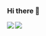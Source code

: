### Hi there 👋

<a href="https://github.com/laynester/github-readme-stats"> 
  <img align="left" src="https://github-readme-stats.vercel.app/api?username=laynester&count_private=true&show_icons=true&theme=dracula" />
</a>
<a href="https://github.com/laynester/github-readme-stats">
  <img align="left" src="https://github-readme-stats.vercel.app/api/top-langs/?username=laynester&theme=dracula" />
</a>
